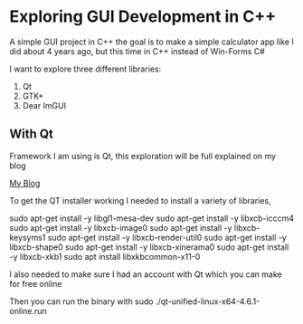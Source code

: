 # Exploring GUI Development in C++

A simple GUI project in C++ the goal is to make a simple calculator app like I did about 4 years ago, but this time in C++ instead of Win-Forms C#

I want to explore three different libraries:

1. Qt
1. GTK+
1. Dear ImGUI


## With Qt
Framework I am using is Qt, this exploration will be full explained on my blog

[My Blog](https://blog.cooperw.tech)

To get the QT installer working I needed to install a variety of libraries,

sudo apt-get install -y libgl1-mesa-dev 
sudo apt-get install -y libxcb-icccm4 
sudo apt-get install -y libxcb-image0
sudo apt-get install -y libxcb-keysyms1
sudo apt-get install -y libxcb-render-util0
sudo apt-get install -y libxcb-shape0
sudo apt-get install -y libxcb-xinerama0
sudo apt-get install -y libxcb-xkb1
sudo apt install libxkbcommon-x11-0

I also needed to make sure I had an account with Qt which you can make for free online

Then you can run the binary with 
sudo ./qt-unified-linux-x64-4.6.1-online.run